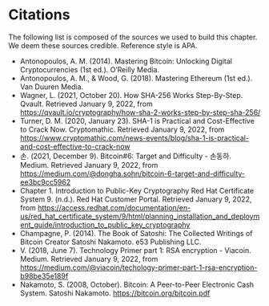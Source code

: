 # Citations
The following list is composed of the sources we used to build this
chapter. We deem these sources credible. Reference style is APA.
* Antonopoulos, A. M. (2014). Mastering Bitcoin: Unlocking Digital Cryptocurrencies (1st ed.). O’Reilly Media.
* Antonopoulos, A. M., & Wood, G. (2018). Mastering Ethereum (1st ed.). Van Duuren Media.
* Wagner, L. (2021, October 20). How SHA-256 Works Step-By-Step. Qvault. Retrieved January 9, 2022, from https://qvault.io/cryptography/how-sha-2-works-step-by-step-sha-256/
* Turner, D. M. (2020, January 23). SHA-1 is Practical and Cost-Effective to Crack Now. Cryptomathic. Retrieved January 9, 2022, from https://www.cryptomathic.com/news-events/blog/sha-1-is-practical-and-cost-effective-to-crack-now
* 손. (2021, December 9). Bitcoin#6: Target and Difficulty - 손동하. Medium. Retrieved January 9, 2022, from https://medium.com/@dongha.sohn/bitcoin-6-target-and-difficulty-ee3bc9cc5962
* Chapter 1. Introduction to Public-Key Cryptography Red Hat Certificate System 9. (n.d.). Red Hat Customer Portal. Retrieved January 9, 2022, from https://access.redhat.com/documentation/en-us/red_hat_certificate_system/9/html/planning_installation_and_deployment_guide/introduction_to_public_key_cryptography
* Champagne, P. (2014). The Book of Satoshi: The Collected Writings of Bitcoin Creator Satoshi Nakamoto. e53 Publishing LLC.
* V. (2018, June 7). Technology Primer part 1: RSA encryption - Viacoin. Medium. Retrieved January 9, 2022, from https://medium.com/@viacoin/techology-primer-part-1-rsa-encryption-b98be35e189f
* Nakamoto, S. (2008, October). Bitcoin: A Peer-to-Peer Electronic Cash System. Satoshi Nakamoto. https://bitcoin.org/bitcoin.pdf